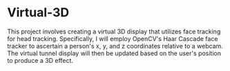 # Virtual-3D

This project involves creating a virtual 3D display that utilizes face tracking for head tracking. Specifically, I will employ OpenCV's Haar Cascade face tracker to ascertain a person's x, y, and z coordinates relative to a webcam. The virtual tunnel display will then be updated based on the user's position to produce a 3D effect.
